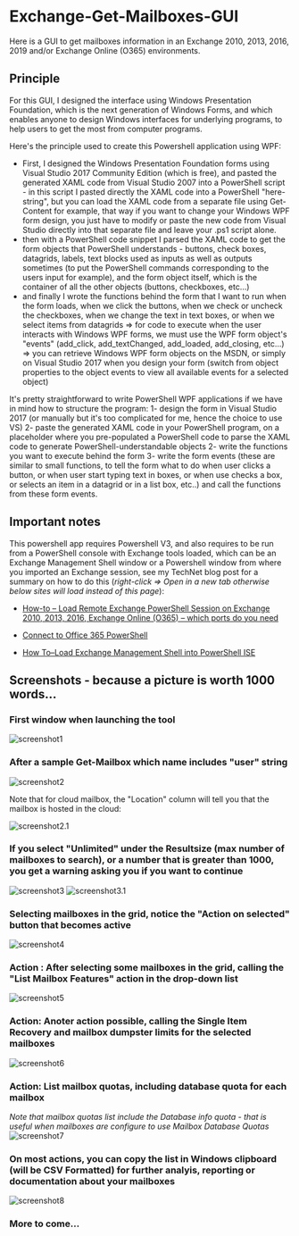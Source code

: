 # Exchange-Get-Mailboxes-GUI
Here is a GUI to get mailboxes information in an Exchange 2010, 2013, 2016, 2019 and/or Exchange Online (O365) environments.

## Principle
For this GUI, I designed the interface using Windows Presentation Foundation, which is the next generation of Windows Forms, and which enables anyone to design Windows interfaces for underlying programs, to help users to get the most from computer programs.

Here's the principle used to create this Powershell application using WPF:
* First, I designed the Windows Presentation Foundation forms using Visual Studio 2017 Community Edition (which is free), and pasted the generated XAML code from Visual Studio 2007 into a PowerShell script - in this script I pasted directly the XAML code into a PowerShell "here-string", but you can load the XAML code from a separate file using Get-Content for example, that way if you want to change your Windows WPF form design, you just have to modify or paste the new code from Visual Studio directly into that separate file and leave your .ps1 script alone.
* then with a PowerShell code snippet I parsed the XAML code to get the form objects that PowerShell understands - buttons, check boxes, datagrids, labels, text blocks used as inputs as well as outputs sometimes (to put the PowerShell commands corresponding to the users input for example), and the form object itself, which is the container of all the other objects (buttons, checkboxes, etc...)
* and finally I wrote the functions behind the form that I want to run when the form loads, when we click the buttons, when we check or uncheck the checkboxes, when we change the text in text boxes, or when we select items from datagrids => for code to execute when the user interacts with Windows WPF forms, we must use the WPF form object's "events" (add_click, add_textChanged, add_loaded, add_closing, etc...) => you can retrieve Windows WPF form objects on the MSDN, or simply on Visual Studio 2017 when you design your form (switch from object properties to the object events to view all available events for a selected object)

It's pretty straightforward to write PowerShell WPF applications if we have in mind how to structure the program:
1- design the form in Visual Studio 2017 (or manually but it's too complicated for me, hence the choice to use VS)
2- paste the generated XAML code in your PowerShell program, on a placeholder where you pre-populated a PowerShell code to parse the XAML code to generate PowerShell-understandable objects
2- write the functions you want to execute behind the form
3- write the form events (these are similar to small functions, to tell the form what to do when user clicks a button, or when user start typing text in boxes, or when use checks a box, or selects an item in a datagrid or in a list box, etc..) and call the functions from these form events.


## Important notes
This powershell app requires Powershell V3, and also requires to be run from a PowerShell console with Exchange tools loaded, which can be an Exchange Management Shell window or a Powershell window from where you imported an Exchange session, see my TechNet blog post for a summary on how to do this (*right-click => Open in a new tab otherwise below sites will load instead of this page*):

* [How-to – Load Remote Exchange PowerShell Session on Exchange 2010, 2013, 2016, Exchange Online (O365) – which ports do you need](https://blogs.technet.microsoft.com/samdrey/2018/04/06/how-to-load-remote-powershell-session-on-exchange-2010-2013-2016-exchange-online-o365-2/)

* [Connect to Office 365 PowerShell](https://docs.microsoft.com/en-us/office365/enterprise/powershell/connect-to-office-365-powershell)

* [How To–Load Exchange Management Shell into PowerShell ISE](https://blogs.technet.microsoft.com/samdrey/2017/12/17/how-to-load-exchange-management-shell-into-powershell-ise-2/)


## Screenshots - because a picture is worth 1000 words...

### First window when launching the tool
![screenshot1](DocResources/image0.jpg)

### After a sample Get-Mailbox which name includes "user" string
![screenshot2](DocResources/image1.jpg)

Note that for cloud mailbox, the "Location" column will tell you that the mailbox is hosted in the cloud:

![screenshot2.1](DocResources/image1-cloud_location.jpg)


### If you select "Unlimited" under the Resultsize (max number of mailboxes to search), or a number that is greater than 1000, you get a warning asking you if you want to continue
![screenshot3](DocResources/image-Question-LotsOfItems.jpg)
![screenshot3.1](DocResources/image-Question-LotsOfItems2.jpg)

### Selecting mailboxes in the grid, notice the "Action on selected" button that becomes active
![screenshot4](DocResources/image-SelectForAction.jpg)

### Action : After selecting some mailboxes in the grid, calling the "List Mailbox Features" action in the drop-down list
![screenshot5](DocResources/image-Action-ListMbxFeatures.jpg)

### Action: Anoter action possible, calling the Single Item Recovery and mailbox dumpster limits for the selected mailboxes
![screenshot6](DocResources/image-Action-SingleItemRecoveryStatus.jpg)

### Action: List mailbox quotas, including database quota for each mailbox
*Note that mailbox quotas list include the Database info quota - that is useful when mailboxes are configure to use Mailbox Database Quotas*
![screenshot7](DocResources/image-Action-ListMailboxQuotas.jpg)


### On most actions, you can copy the list in Windows clipboard (will be CSV Formatted) for further analyis, reporting or documentation about your mailboxes
![screenshot8](DocResources/image-copyToClipBoard.jpg)

### More to come...

